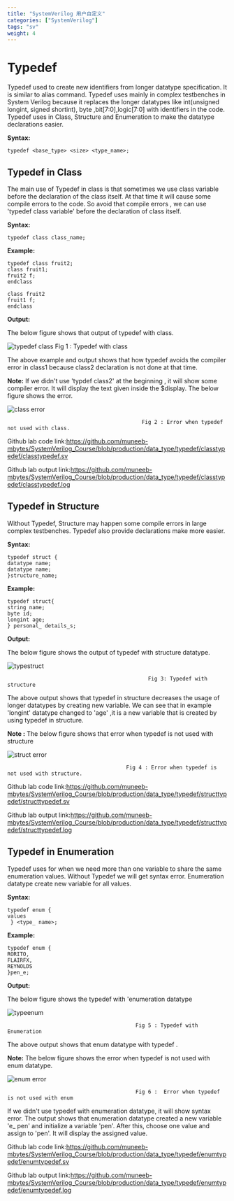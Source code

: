 ```yaml
---
title: "SystemVerilog 用户自定义"
categories: ["SystemVerilog"]
tags: "sv"
weight: 4
---
```


# **Typedef**    

Typedef used to create new identifiers from longer datatype specification. It  is similar to alias command. Typedef uses mainly in complex testbenches in System Verilog because it replaces the longer datatypes like int(unsigned longint, signed shortint), byte ,bit[7:0],logic[7:0] with identifiers in the code. Typedef uses in Class, Structure and  Enumeration to  make the datatype declarations  easier.  
  
 **Syntax:**  

`typedef <base_type> <size> <type_name>;`  

 
## **Typedef in Class**   

The main use of Typedef in class is that sometimes we use class variable before the declaration of the class itself. At that time it will cause some compile errors to the code. So avoid that compile errors , we can use 'typedef class variable' before the declaration of class itself.   
  
 **Syntax:**  

`typedef class class_name;`

 **Example:**    

`typedef class fruit2;`   
`class fruit1;`    
`fruit2 f;`  
`endclass` 

`class fruit2`    
`fruit1 f;`  
`endclass`  

 **Output:**    

The below figure shows that output of typedef with class.  

![typedef class](https://user-images.githubusercontent.com/110484152/187588716-d102f765-7b5e-4d28-824e-7f6da953e085.png)
                                                   Fig 1 : Typedef with class  

The above example and output shows that how typedef avoids the compiler error in class1 because class2 declaration is not done  at that time.  

**Note:** If we didn't use 'typdef class2' at the beginning , it will show some compiler error. It will display the text given inside the $display. The below figure shows the error.  

![class error](https://user-images.githubusercontent.com/110484152/187746354-cf4365f0-d0dc-4116-a853-14ab77caae8c.png)  

                                               Fig 2 : Error when typedef not used with class.
    

Github lab code link:https://github.com/muneeb-mbytes/SystemVerilog_Course/blob/production/data_type/typedef/classtypedef/classtypedef.sv  

Github lab output link:https://github.com/muneeb-mbytes/SystemVerilog_Course/blob/production/data_type/typedef/classtypedef/classtypedef.log  

## **Typedef in Structure**  

Without Typedef, Structure may happen some compile errors in large complex testbenches. Typedef also provide declarations make more easier.  

 **Syntax:**     

`typedef struct {`   
         `datatype name;`  
         `datatype name;`  
         `}structure_name;`  

 **Example:**   
 
`typedef struct{`  
`string name;`  
`byte id;`   
`longint age;`   
`} personal_ details_s;` 

 **Output:**    

The below figure shows the output of typedef with structure datatype.  

![typestruct](https://user-images.githubusercontent.com/110484152/187587821-78efe5d6-c0f7-433c-a014-eee8cee3dcd7.png)  

                                                 Fig 3: Typedef with structure  

The above output shows that typedef in structure decreases the usage of longer datatypes by creating new variable. We can see that in example 'longint' datatype changed to 'age' ,it is a new variable that is created by using typedef in structure.    

**Note :** The below figure shows that error when typedef is not used with structure   

![struct error](https://user-images.githubusercontent.com/110484152/187746976-132c4e3c-2e96-4058-ab03-51692595e6db.png)    

                                          Fig 4 : Error when typedef is not used with structure.

 
Github lab code link:https://github.com/muneeb-mbytes/SystemVerilog_Course/blob/production/data_type/typedef/structtypedef/structtypedef.sv  

Github lab output link:https://github.com/muneeb-mbytes/SystemVerilog_Course/blob/production/data_type/typedef/structtypedef/structtypedef.log
 
## **Typedef in Enumeration**   

Typedef uses for when we need more than one variable to share the same enumeration values. Without Typedef we will get syntax error. Enumeration datatype create new variable for all values.
 
 **Syntax:**    

 `typedef enum {`      
 `values `     
` } <type_ name>;`   

 **Example:**    

`typedef enum { `   
`RORITO,`  
`FLAIRFX,`  
`REYNOLDS`  
`}pen_e;`

 **Output:**    

The below figure shows the typedef with 'enumeration datatype    

![typeenum](https://user-images.githubusercontent.com/110484152/186602985-64dd1698-8a5d-4951-9a30-523acc0ad1bc.png)  

                                             Fig 5 : Typedef with Enumeration 

The above output shows that enum datatype with typedef .    

**Note:** The below figure shows the error when typedef is not used with enum datatype.  

![enum error](https://user-images.githubusercontent.com/110484152/187746592-26eed55e-1a8a-4955-bbed-cf96e68261c9.png)   

                                             Fig 6 :  Error when typedef is not used with enum

                                                        
 If we didn't use typedef with enumeration datatype, it will show syntax error. The output shows that enumeration datatype created a new variable 'e_ pen' and initialize a variable 'pen'. After this, choose one value and assign to 'pen'. It will display the assigned value.      

Github lab code link:https://github.com/muneeb-mbytes/SystemVerilog_Course/blob/production/data_type/typedef/enumtypedef/enumtypedef.sv  

Github lab output link:https://github.com/muneeb-mbytes/SystemVerilog_Course/blob/production/data_type/typedef/enumtypedef/enumtypedef.log


